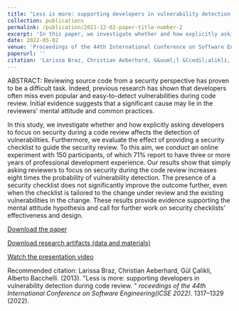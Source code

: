 ```yaml
---
title: "Less is more: supporting developers in vulnerability detection during code review"
collection: publications
permalink: /publication/2021-12-02-paper-title-number-2
excerpt: 'In this paper, we investigate whether and how explicitly asking developers to focus on security or using checklists during a code review affects the detection of vulnerabilities.'
date: 2022-05-02
venue: 'Proceedings of the 44th International Conference on Software Engineering(ICSE 2022)'
paperurl: ''
citation: 'Larissa Braz, Christian Aeberhard, G&uuml;l &Ccedil;alikli, Alberto Bacchelli. (2022). &quot;Less is more: supporting developers in vulnerability detection during code review. &quot; <i> Proceedings of the 44th International Conference on Software Engineering(ICSE 2022)</i>. 1317–1329 (2022).'
---
```


ABSTRACT: Reviewing source code from a security perspective has proven to be a difficult task. Indeed, previous research has shown that developers often miss even popular and easy-to-detect vulnerabilities during code review. Initial evidence suggests that a significant cause may lie in the reviewers' mental attitude and common practices.

In this study, we investigate whether and how explicitly asking developers to focus on security during a code review affects the detection of vulnerabilities. Furthermore, we evaluate the effect of providing a security checklist to guide the security review. To this aim, we conduct an online experiment with 150 participants, of which 71% report to have three or more years of professional development experience. Our results show that simply asking reviewers to focus on security during the code review increases eight times the probability of vulnerability detection. The presence of a security checklist does not significantly improve the outcome further, even when the checklist is tailored to the change under review and the existing vulnerabilities in the change. These results provide evidence supporting the mental attitude hypothesis and call for further work on security checklists' effectiveness and design.

[Download the paper](https://arxiv.org/pdf/2202.04586.pdf)

[Download research artifacts (data and materials)](https://zenodo.org/record/6026291#.YzQsK-zMK3I)

[Watch the presentation video](https://conf.researchr.org/details/icse-2022/icse-2022-papers/164/Less-is-More-Supporting-Developers-in-Vulnerability-Detection-during-Code-Review)

Recommended citation: Larissa Braz, Christian Aeberhard, G&uuml;l &Ccedil;alikli, Alberto Bacchelli. (2013). &quot;Less is more: supporting developers in vulnerability detection during code review. &quot; <i>roceedings of the 44th International Conference on Software Engineering(ICSE 2022)</i>. 1317–1329 (2022).

